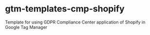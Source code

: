 # gtm-templates-cmp-shopify
Template for using GDPR Compliance Center application of Shopify in Google Tag Manager
